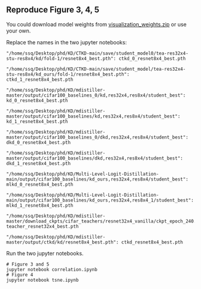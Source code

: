 
## Reproduce Figure 3, 4, 5

You could download model weights from [visualization_weights.zip](<https://github.com/sunshangquan/logit-standardization-KD/releases/tag/visualization_weights>) or use your own.

Replace the names in the two jupyter notebooks:

```
"/home/ssq/Desktop/phd/KD/CTKD-main/save/student_model0/tea-res32x4-stu-res8x4/kd/fold-1/resnet8x4_best.pth": ctkd_0_resnet8x4_best.pth

"/home/ssq/Desktop/phd/KD/CTKD-main/save/student_model/tea-res32x4-stu-res8x4/kd_ours/fold-1/resnet8x4_best.pth": ctkd_1_resnet8x4_best.pth

"/home/ssq/Desktop/phd/KD/mdistiller-master/output/cifar100_baselines_0/kd,res32x4,res8x4/student_best": kd_0_resnet8x4_best.pth

"/home/ssq/Desktop/phd/KD/mdistiller-master/output/cifar100_baselines/kd,res32x4,res8x4/student_best": kd_1_resnet8x4_best.pth

"/home/ssq/Desktop/phd/KD/mdistiller-master/output/cifar100_baselines_0/dkd,res32x4,res8x4/student_best": dkd_0_resnet8x4_best.pth

"/home/ssq/Desktop/phd/KD/mdistiller-master/output/cifar100_baselines/dkd,res32x4,res8x4/student_best": dkd_1_resnet8x4_best.pth

"/home/ssq/Desktop/phd/KD/Multi-Level-Logit-Distillation-main/output/cifar100_baselines/kd_ours,res32x4,res8x4/student_best": mlkd_0_resnet8x4_best.pth

"/home/ssq/Desktop/phd/KD/Multi-Level-Logit-Distillation-main/output/cifar100_baselines/kd_ours,res32x4,res8x4_1/student_best": mlkd_1_resnet8x4_best.pth

"/home/ssq/Desktop/phd/KD/mdistiller-master/download_ckpts/cifar_teachers/resnet32x4_vanilla/ckpt_epoch_240.pth": teacher_resnet32x4_best.pth

"/home/ssq/Desktop/phd/KD/mdistiller-master/output/ctkd/kd/resnet8x4_best.pth": ctkd_resnet8x4_best.pth
```

Run the two jupyter notebooks.

```
# Figure 3 and 5
jupyter notebook correlation.ipynb
# Figure 4
jupyter notebook tsne.ipynb
```